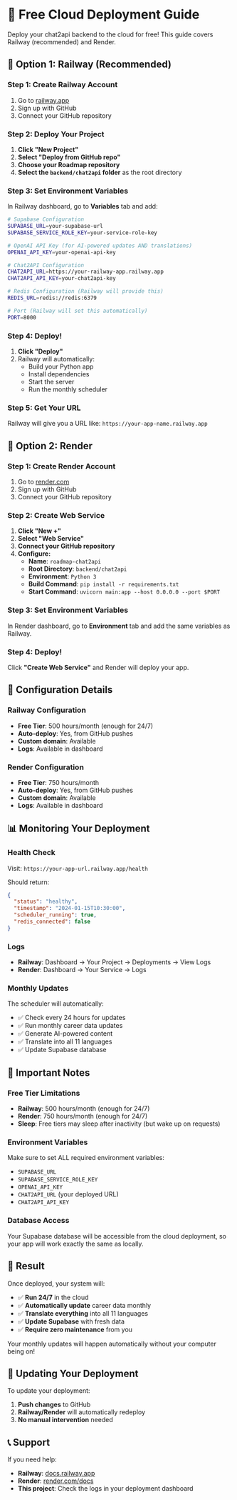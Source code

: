 # 🚀 Free Cloud Deployment Guide

Deploy your chat2api backend to the cloud for free! This guide covers Railway (recommended) and Render.

## 🎯 Option 1: Railway (Recommended)

### Step 1: Create Railway Account
1. Go to [railway.app](https://railway.app)
2. Sign up with GitHub
3. Connect your GitHub repository

### Step 2: Deploy Your Project
1. **Click "New Project"**
2. **Select "Deploy from GitHub repo"**
3. **Choose your Roadmap repository**
4. **Select the `backend/chat2api` folder** as the root directory

### Step 3: Set Environment Variables
In Railway dashboard, go to **Variables** tab and add:

```bash
# Supabase Configuration
SUPABASE_URL=your-supabase-url
SUPABASE_SERVICE_ROLE_KEY=your-service-role-key

# OpenAI API Key (for AI-powered updates AND translations)
OPENAI_API_KEY=your-openai-api-key

# Chat2API Configuration
CHAT2API_URL=https://your-railway-app.railway.app
CHAT2API_API_KEY=your-chat2api-key

# Redis Configuration (Railway will provide this)
REDIS_URL=redis://redis:6379

# Port (Railway will set this automatically)
PORT=8000
```

### Step 4: Deploy!
1. **Click "Deploy"**
2. Railway will automatically:
   - Build your Python app
   - Install dependencies
   - Start the server
   - Run the monthly scheduler

### Step 5: Get Your URL
Railway will give you a URL like: `https://your-app-name.railway.app`

## 🎯 Option 2: Render

### Step 1: Create Render Account
1. Go to [render.com](https://render.com)
2. Sign up with GitHub
3. Connect your GitHub repository

### Step 2: Create Web Service
1. **Click "New +"**
2. **Select "Web Service"**
3. **Connect your GitHub repository**
4. **Configure:**
   - **Name**: `roadmap-chat2api`
   - **Root Directory**: `backend/chat2api`
   - **Environment**: `Python 3`
   - **Build Command**: `pip install -r requirements.txt`
   - **Start Command**: `uvicorn main:app --host 0.0.0.0 --port $PORT`

### Step 3: Set Environment Variables
In Render dashboard, go to **Environment** tab and add the same variables as Railway.

### Step 4: Deploy!
Click **"Create Web Service"** and Render will deploy your app.

## 🔧 Configuration Details

### Railway Configuration
- **Free Tier**: 500 hours/month (enough for 24/7)
- **Auto-deploy**: Yes, from GitHub pushes
- **Custom domain**: Available
- **Logs**: Available in dashboard

### Render Configuration
- **Free Tier**: 750 hours/month
- **Auto-deploy**: Yes, from GitHub pushes
- **Custom domain**: Available
- **Logs**: Available in dashboard

## 📊 Monitoring Your Deployment

### Health Check
Visit: `https://your-app-url.railway.app/health`

Should return:
```json
{
  "status": "healthy",
  "timestamp": "2024-01-15T10:30:00",
  "scheduler_running": true,
  "redis_connected": false
}
```

### Logs
- **Railway**: Dashboard → Your Project → Deployments → View Logs
- **Render**: Dashboard → Your Service → Logs

### Monthly Updates
The scheduler will automatically:
- ✅ Check every 24 hours for updates
- ✅ Run monthly career data updates
- ✅ Generate AI-powered content
- ✅ Translate into all 11 languages
- ✅ Update Supabase database

## 🚨 Important Notes

### Free Tier Limitations
- **Railway**: 500 hours/month (enough for 24/7)
- **Render**: 750 hours/month (enough for 24/7)
- **Sleep**: Free tiers may sleep after inactivity (but wake up on requests)

### Environment Variables
Make sure to set ALL required environment variables:
- `SUPABASE_URL`
- `SUPABASE_SERVICE_ROLE_KEY`
- `OPENAI_API_KEY`
- `CHAT2API_URL` (your deployed URL)
- `CHAT2API_API_KEY`

### Database Access
Your Supabase database will be accessible from the cloud deployment, so your app will work exactly the same as locally.

## 🎉 Result

Once deployed, your system will:
- ✅ **Run 24/7** in the cloud
- ✅ **Automatically update** career data monthly
- ✅ **Translate everything** into all 11 languages
- ✅ **Update Supabase** with fresh data
- ✅ **Require zero maintenance** from you

Your monthly updates will happen automatically without your computer being on!

## 🔄 Updating Your Deployment

To update your deployment:
1. **Push changes** to GitHub
2. **Railway/Render** will automatically redeploy
3. **No manual intervention** needed

## 📞 Support

If you need help:
- **Railway**: [docs.railway.app](https://docs.railway.app)
- **Render**: [render.com/docs](https://render.com/docs)
- **This project**: Check the logs in your deployment dashboard
